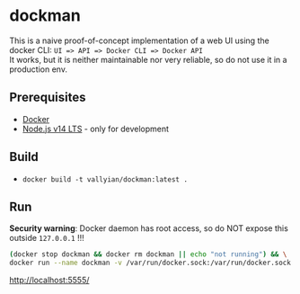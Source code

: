 # dockman

This is a naive proof-of-concept implementation of a web UI using the docker CLI: `UI => API => Docker CLI => Docker API`  
It works, but it is neither maintainable nor very reliable, so do not use it in a production env.  

## Prerequisites

* [Docker](https://docs.docker.com/get-docker/)
* [Node.js v14 LTS](https://nodejs.org/en/) - only for development

## Build

* `docker build -t vallyian/dockman:latest .`

## Run

**Security warning**: Docker daemon has root access, so do NOT expose this outside `127.0.0.1` !!!

```sh
(docker stop dockman && docker rm dockman || echo "not running") && \
docker run --name dockman -v /var/run/docker.sock:/var/run/docker.sock -p 127.0.0.1:5555:80 --pull always --restart=always -d vallyian/dockman:latest
```

[http://localhost:5555/](http://localhost:5555/)
